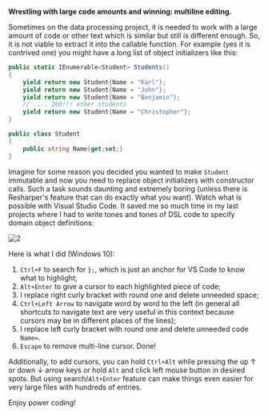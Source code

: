 **Wrestling with large code amounts and winning: multiline editing.**

Sometimes on the data processing project, it is needed to work with a large amount of code or other text which is similar but still is different enough. So, it is not viable to extract it into the callable function. For example (yes it is contrived one) you might have a long list of object initializers like this:

```cs
public static IEnumerable<Student> Students()
{
    yield return new Student{Name = "Karl"};
    yield return new Student{Name = "John"};
    yield return new Student{Name = "Benjamin"};
    // .... 200!!! other students
    yield return new Student{Name = "Christopher"};
}

public class Student
{
    public string Name{get;set;}
}
```

Imagine for some reason you decided you wanted to make `Student` immutable and now you need to replace object initializers with constructor calls. Such a task sounds daunting and extremely boring (unless there is Resharper's feature that can do exactly what you want). Watch what is possible with Visual Studio Code. It saved me so much time in my last projects where I had to write tones and tones of DSL code to specify domain object definitions:

![2](https://user-images.githubusercontent.com/14070311/30664882-d9e9e63a-9e57-11e7-82e8-8903192e328c.gif)

Here is what I did (Windows 10):
1) `Ctrl+F` to search for `};`, which is just an anchor for VS Code to know what to highlight;
2) `Alt+Enter` to give a cursor to each highlighted piece of code;
3) I replace right curly bracket with round one and delete unneeded space;
4) `Ctrl+Left Arrow` to navigate word by word to the left (in general all shortcuts to navigate text are very useful in this context because cursors may be in different places of the lines);
5) I replace left curly bracket with round one and delete unneeded code `Name=`.
6) `Escape` to remove multi-line cursor. Done!

Additionally, to add cursors, you can hold `Ctrl+Alt` while pressing the up ↑ or down ↓ arrow keys or hold `Alt` and click left mouse button in desired spots.  But using search/`Alt+Enter` feature can make things even easier for very large files with hundreds of entries.

Enjoy power coding! 

